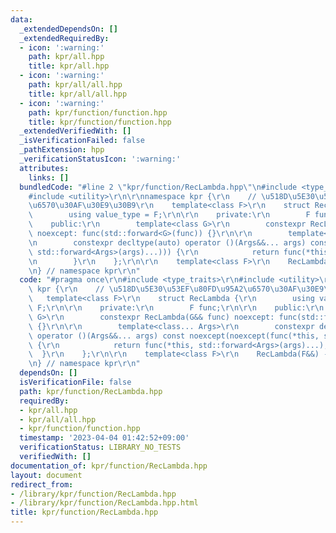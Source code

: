 ```yaml
---
data:
  _extendedDependsOn: []
  _extendedRequiredBy:
  - icon: ':warning:'
    path: kpr/all.hpp
    title: kpr/all.hpp
  - icon: ':warning:'
    path: kpr/all/all.hpp
    title: kpr/all/all.hpp
  - icon: ':warning:'
    path: kpr/function/function.hpp
    title: kpr/function/function.hpp
  _extendedVerifiedWith: []
  _isVerificationFailed: false
  _pathExtension: hpp
  _verificationStatusIcon: ':warning:'
  attributes:
    links: []
  bundledCode: "#line 2 \"kpr/function/RecLambda.hpp\"\n#include <type_traits>\r\n\
    #include <utility>\r\n\r\nnamespace kpr {\r\n    // \u518D\u5E30\u53EF\u80FD\u95A2\
    \u6570\u30AF\u30E9\u30B9\r\n    template<class F>\r\n    struct RecLambda {\r\n\
    \        using value_type = F;\r\n\r\n    private:\r\n        F func;\r\n\r\n\
    \    public:\r\n        template<class G>\r\n        constexpr RecLambda(G&& func)\
    \ noexcept: func(std::forward<G>(func)) {}\r\n\r\n        template<class... Args>\r\
    \n        constexpr decltype(auto) operator ()(Args&&... args) const noexcept(noexcept(func(*this,\
    \ std::forward<Args>(args)...))) {\r\n            return func(*this, std::forward<Args>(args)...);\r\
    \n        }\r\n    };\r\n\r\n    template<class F>\r\n    RecLambda(F&&) -> RecLambda<std::decay_t<F>>;\r\
    \n} // namespace kpr\r\n"
  code: "#pragma once\r\n#include <type_traits>\r\n#include <utility>\r\n\r\nnamespace\
    \ kpr {\r\n    // \u518D\u5E30\u53EF\u80FD\u95A2\u6570\u30AF\u30E9\u30B9\r\n \
    \   template<class F>\r\n    struct RecLambda {\r\n        using value_type =\
    \ F;\r\n\r\n    private:\r\n        F func;\r\n\r\n    public:\r\n        template<class\
    \ G>\r\n        constexpr RecLambda(G&& func) noexcept: func(std::forward<G>(func))\
    \ {}\r\n\r\n        template<class... Args>\r\n        constexpr decltype(auto)\
    \ operator ()(Args&&... args) const noexcept(noexcept(func(*this, std::forward<Args>(args)...)))\
    \ {\r\n            return func(*this, std::forward<Args>(args)...);\r\n      \
    \  }\r\n    };\r\n\r\n    template<class F>\r\n    RecLambda(F&&) -> RecLambda<std::decay_t<F>>;\r\
    \n} // namespace kpr\r\n"
  dependsOn: []
  isVerificationFile: false
  path: kpr/function/RecLambda.hpp
  requiredBy:
  - kpr/all.hpp
  - kpr/all/all.hpp
  - kpr/function/function.hpp
  timestamp: '2023-04-04 01:42:52+09:00'
  verificationStatus: LIBRARY_NO_TESTS
  verifiedWith: []
documentation_of: kpr/function/RecLambda.hpp
layout: document
redirect_from:
- /library/kpr/function/RecLambda.hpp
- /library/kpr/function/RecLambda.hpp.html
title: kpr/function/RecLambda.hpp
---
```


